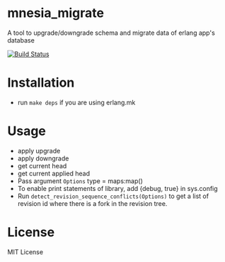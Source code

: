 # mnesia_migrate
A tool to upgrade/downgrade schema and migrate data of erlang app's database

[![Build Status](https://travis-ci.org/greyorange/go_migrate.svg?branch=main)](https://travis-ci.org/greyorange/mnesia_migrate)

# Installation

* run `make deps` if you are using erlang.mk

# Usage

* apply upgrade
* apply downgrade
* get current head
* get current applied head
* Pass argument `Options` type = maps:map() 
* To enable print statements of library, add {debug, true} in sys.config
* Run `detect_revision_sequence_conflicts(Options)` to get a list of revision id where there is a fork in the revision tree.

# License

MIT License
